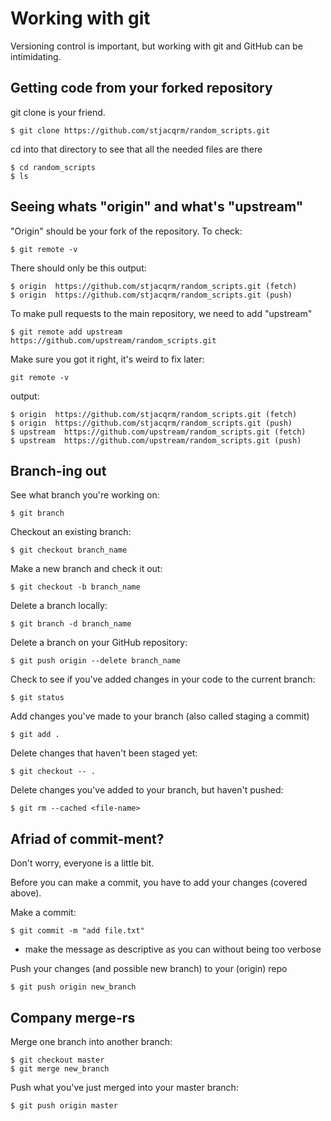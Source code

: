 # Working with git
Versioning control is important, but working with git and GitHub can be intimidating. 

## Getting code from your forked repository
git clone is your friend. 

```
$ git clone https://github.com/stjacqrm/random_scripts.git
```

cd into that directory to see that all the needed files are there

```
$ cd random_scripts
$ ls
```

## Seeing whats "origin" and what's "upstream"
"Origin" should be your fork of the repository. To check:

```
$ git remote -v
```
There should only be this output:

```
$ origin  https://github.com/stjacqrm/random_scripts.git (fetch)
$ origin  https://github.com/stjacqrm/random_scripts.git (push)
```

To make pull requests to the main repository, we need to add "upstream"

```
$ git remote add upstream https://github.com/upstream/random_scripts.git
```

Make sure you got it right, it's weird to fix later:

```
git remote -v
```

output:

```
$ origin  https://github.com/stjacqrm/random_scripts.git (fetch)
$ origin  https://github.com/stjacqrm/random_scripts.git (push)
$ upstream  https://github.com/upstream/random_scripts.git (fetch)
$ upstream  https://github.com/upstream/random_scripts.git (push)
```

## Branch-ing out

See what branch you're working on:

```
$ git branch
```

Checkout an existing branch:

```
$ git checkout branch_name
```

Make a new branch and check it out:

```
$ git checkout -b branch_name
```

Delete a branch locally:

```
$ git branch -d branch_name
```

Delete a branch on your GitHub repository:

```
$ git push origin --delete branch_name
```

Check to see if you've added changes in your code to the current branch:

```
$ git status
```

Add changes you've made to your branch (also called staging a commit)

```
$ git add .
```

Delete changes that haven't been staged yet:

```
$ git checkout -- .
```

Delete changes you've added to your branch, but haven't pushed:

```
$ git rm --cached <file-name>
```

## Afriad of commit-ment?
Don't worry, everyone is a little bit. 

Before you can make a commit, you have to add your changes (covered above). 

Make a commit:

```
$ git commit -m "add file.txt"
```

  * make the message as descriptive as you can without being too verbose

Push your changes (and possible new branch) to your (origin) repo

```
$ git push origin new_branch
```

## Company merge-rs

Merge one branch into another branch:

```
$ git checkout master
$ git merge new_branch
```

Push what you've just merged into your master branch:
```
$ git push origin master
```
